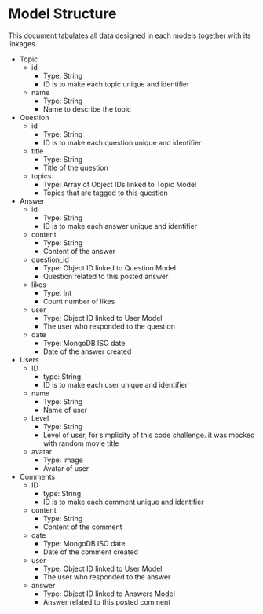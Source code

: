 # Model Structure

This document tabulates all data designed in each models together with its linkages.

- Topic
  - id
    - Type: String
    - ID is to make each topic unique and identifier
  - name
    - Type: String
    - Name to describe the topic
- Question
  - id
    - Type: String
    - ID is to make each question unique and identifier
  - title
    - Type: String
    - Title of the question
  - topics
    - Type: Array of Object IDs linked to Topic Model
    - Topics that are tagged to this question
- Answer
  - id
    - Type: String
    - ID is to make each answer unique and identifier
  - content
    - Type: String
    - Content of the answer
  - question_id
    - Type: Object ID linked to Question Model
    - Question related to this posted answer
  - likes
    - Type: Int
    - Count number of likes
  - user
    - Type: Object ID linked to User Model
    - The user who responded to the question
  - date
    - Type: MongoDB ISO date
    - Date of the answer created
- Users
  - ID
    - type: String
    - ID is to make each user unique and identifier
  - name
    - Type: String
    - Name of user
  - Level
    - Type: String
    - Level of user, for simplicity of this code challenge. it was mocked with random movie title
  - avatar
    - Type: image
    - Avatar of user
- Comments
  - ID
    - type: String
    - ID is to make each comment unique and identifier
  - content
    - Type: String
    - Content of the comment
  - date
    - Type: MongoDB ISO date
    - Date of the comment created
  - user
    - Type: Object ID linked to User Model
    - The user who responded to the answer
  - answer
    - Type: Object ID linked to Answers Model
    - Answer related to this posted comment
